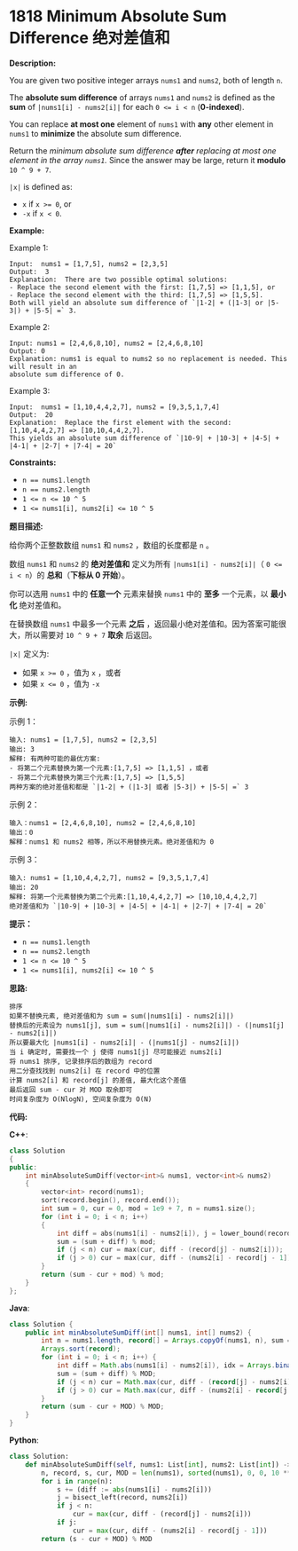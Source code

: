 # 1818 Minimum Absolute Sum Difference 绝对差值和

__Description:__

You are given two positive integer arrays `nums1` and `nums2`, both of length `n`.

The __absolute sum difference__ of arrays `nums1` and `nums2` is defined as the __sum__ of `|nums1[i] - nums2[i]|` for each `0 <= i < n` (__0-indexed__).

You can replace __at most one__ element of `nums1` with __any__ other element in `nums1` to __minimize__ the absolute sum difference.

Return the _minimum absolute sum difference __after__ replacing at most one element in the array `nums1`._ Since the answer may be large, return it __modulo__ `10 ^ 9 + 7`.

`|x|` is defined as:

- `x` if `x >= 0`, or
- `-x` if `x < 0`.

__Example:__

Example 1:

```text
Input:  nums1 = [1,7,5], nums2 = [2,3,5]
Output:  3
Explanation:  There are two possible optimal solutions:
- Replace the second element with the first: [1,7,5] => [1,1,5], or
- Replace the second element with the third: [1,7,5] => [1,5,5].
Both will yield an absolute sum difference of `|1-2| + (|1-3| or |5-3|) + |5-5| =` 3.
```

Example 2:

```text
Input: nums1 = [2,4,6,8,10], nums2 = [2,4,6,8,10]
Output: 0
Explanation: nums1 is equal to nums2 so no replacement is needed. This will result in an 
absolute sum difference of 0.
```

Example 3:

```text
Input:  nums1 = [1,10,4,4,2,7], nums2 = [9,3,5,1,7,4]
Output:  20
Explanation:  Replace the first element with the second: [1,10,4,4,2,7] => [10,10,4,4,2,7].
This yields an absolute sum difference of `|10-9| + |10-3| + |4-5| + |4-1| + |2-7| + |7-4| = 20`
```

__Constraints:__

- `n == nums1.length`
- `n == nums2.length`
- `1 <= n <= 10 ^ 5`
- `1 <= nums1[i], nums2[i] <= 10 ^ 5`

__题目描述:__

给你两个正整数数组 `nums1` 和 `nums2` ，数组的长度都是 `n` 。

数组 `nums1` 和 `nums2` 的 __绝对差值和__ 定义为所有 `|nums1[i] - nums2[i]|`（ `0 <= i < n`）的 __总和__（__下标从 0 开始__）。

你可以选用 `nums1` 中的 __任意一个__ 元素来替换 `nums1` 中的 __至多__ 一个元素，以 __最小化__ 绝对差值和。

在替换数组 `nums1` 中最多一个元素 __之后__ ，返回最小绝对差值和。因为答案可能很大，所以需要对 `10 ^ 9 + 7` __取余__ 后返回。

`|x|` 定义为:

- 如果 `x >= 0` ，值为 `x` ，或者
- 如果 `x <= 0` ，值为 `-x`

__示例:__

示例 1：

```text
输入: nums1 = [1,7,5], nums2 = [2,3,5]
输出: 3
解释: 有两种可能的最优方案:
- 将第二个元素替换为第一个元素:[1,7,5] => [1,1,5] ，或者
- 将第二个元素替换为第三个元素:[1,7,5] => [1,5,5]
两种方案的绝对差值和都是 `|1-2| + (|1-3| 或者 |5-3|) + |5-5| =` 3
```

示例 2：

```text
输入：nums1 = [2,4,6,8,10], nums2 = [2,4,6,8,10]
输出：0
解释：nums1 和 nums2 相等，所以不用替换元素。绝对差值和为 0
```

示例 3：

```text
输入: nums1 = [1,10,4,4,2,7], nums2 = [9,3,5,1,7,4]
输出: 20
解释: 将第一个元素替换为第二个元素:[1,10,4,4,2,7] => [10,10,4,4,2,7]
绝对差值和为 `|10-9| + |10-3| + |4-5| + |4-1| + |2-7| + |7-4| = 20`
```

__提示：__

- `n == nums1.length`
- `n == nums2.length`
- `1 <= n <= 10 ^ 5`
- `1 <= nums1[i], nums2[i] <= 10 ^ 5`

__思路:__

```text
排序
如果不替换元素, 绝对差值和为 sum = sum(|nums1[i] - nums2[i]|)
替换后的元素设为 nums1[j], sum = sum(|nums1[i] - nums2[i]|) - (|nums1[j] - nums2[i]|)
所以要最大化 |nums1[i] - nums2[i]| - (|nums1[j] - nums2[i]|)
当 i 确定时, 需要找一个 j 使得 nums1[j] 尽可能接近 nums2[i]
将 nums1 排序, 记录排序后的数组为 record
用二分查找找到 nums2[i] 在 record 中的位置
计算 nums2[i] 和 record[j] 的差值, 最大化这个差值
最后返回 sum - cur 对 MOD 取余即可
时间复杂度为 O(NlogN), 空间复杂度为 O(N)
```

__代码:__

__C++__:

```C++
class Solution 
{
public:
    int minAbsoluteSumDiff(vector<int>& nums1, vector<int>& nums2) 
    {
        vector<int> record(nums1);
        sort(record.begin(), record.end());
        int sum = 0, cur = 0, mod = 1e9 + 7, n = nums1.size();
        for (int i = 0; i < n; i++) 
        {
            int diff = abs(nums1[i] - nums2[i]), j = lower_bound(record.begin(), record.end(), nums2[i]) - record.begin();;
            sum = (sum + diff) % mod;
            if (j < n) cur = max(cur, diff - (record[j] - nums2[i]));
            if (j > 0) cur = max(cur, diff - (nums2[i] - record[j - 1]));
        }
        return (sum - cur + mod) % mod;
    }
};
```

__Java__:

```Java
class Solution {
    public int minAbsoluteSumDiff(int[] nums1, int[] nums2) {
        int n = nums1.length, record[] = Arrays.copyOf(nums1, n), sum = 0, cur = 0, MOD = 1_000_000_007;
        Arrays.sort(record);
        for (int i = 0; i < n; i++) {
            int diff = Math.abs(nums1[i] - nums2[i]), idx = Arrays.binarySearch(record, nums2[i]), j = idx < 0 ? -idx - 1 : idx;
            sum = (sum + diff) % MOD;
            if (j < n) cur = Math.max(cur, diff - (record[j] - nums2[i]));
            if (j > 0) cur = Math.max(cur, diff - (nums2[i] - record[j - 1]));
        }
        return (sum - cur + MOD) % MOD;
    }
}
```

__Python__:

```Python
class Solution:
    def minAbsoluteSumDiff(self, nums1: List[int], nums2: List[int]) -> int:
        n, record, s, cur, MOD = len(nums1), sorted(nums1), 0, 0, 10 ** 9 + 7
        for i in range(n):
            s += (diff := abs(nums1[i] - nums2[i]))
            j = bisect_left(record, nums2[i])
            if j < n:
                cur = max(cur, diff - (record[j] - nums2[i]))
            if j:
                cur = max(cur, diff - (nums2[i] - record[j - 1]))
        return (s - cur + MOD) % MOD
```
